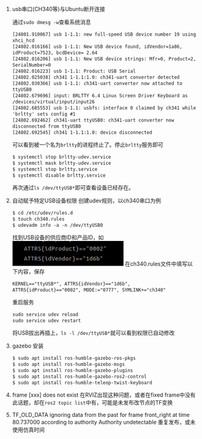 
1. usb串口(CH340等)与Ubuntu断开连接

    通过`sudo dmesg -w`查看系统消息
    ```shell
    [24801.910067] usb 1-1.1: new full-speed USB device number 19 using xhci_hcd
    [24802.016166] usb 1-1.1: New USB device found, idVendor=1a86, idProduct=7523, bcdDevice= 2.64
    [24802.016206] usb 1-1.1: New USB device strings: Mfr=0, Product=2, SerialNumber=0
    [24802.016223] usb 1-1.1: Product: USB Serial
    [24802.025038] ch341 1-1.1:1.0: ch341-uart converter detected
    [24802.030366] usb 1-1.1: ch341-uart converter now attached to ttyUSB0
    [24802.679696] input: BRLTTY 6.4 Linux Screen Driver Keyboard as /devices/virtual/input/input26
    [24802.685553] usb 1-1.1: usbfs: interface 0 claimed by ch341 while 'brltty' sets config #1
    [24802.692462] ch341-uart ttyUSB0: ch341-uart converter now disconnected from ttyUSB0
    [24802.692545] ch341 1-1.1:1.0: device disconnected
    ```
    可以看到被一个名为`brltty`的进程终止了。停止`brltty`服务即可
    ```shell
    $ systemctl stop brltty-udev.service
    $ systemctl mask brltty-udev.service
    $ systemctl stop brltty.service
    $ systemctl disable brltty.service
    ```
    再次通过`ls /dev/ttyUSB*`即可查看设备已经存在。
2. 自动赋予特定USB设备权限
    创建udev规则，以ch340串口为例
    ```shell
    $ cd /etc/udev/rules.d
    $ touch ch340.rules
    $ udevadm info -a -n /dev/ttyUSB0
    ```
    找到USB设备的供应商ID和产品ID，如
    ![](asserts/udev.png)
    在ch340.rules文件中填写以下内容，保存
    ```shell
    KERNEL=="ttyUSB*", ATTRS{idVendor}=="1d6b", ATTRS{idProduct}=="0002", MODE:="0777", SYMLINK+="ch340"
    ```
    重启服务
    ```shell
    sudo service udev reload
    sudo service udev restart
    ```
    将USB拔出再插上，`ls -l /dev/ttyUSB*`就可以看到权限已自动修改
3. gazebo 安装  
    ```shell
    $ sudo apt install ros-humble-gazebo-ros-pkgs
    $ sudo apt install ros-humble-gazebo-msgs
    $ sudo apt install ros-humble-gazebo-plugins
    $ sudo apt install ros-humble-gazebo-ros2-control
    $ sudo apt install ros-humble-teleop-twist-keyboard 
    ```
4. frame [xxx] does not exist
    在RVIZ出现这种问题，或者在fixed frame中没有此话题，却在`ros2 topic list`中有，可能是未发布改节点的TF变换
5. TF_OLD_DATA ignoring data from the past for frame front_right at time 80.737000 according to authority Authority undetectable
    重复发布，或未使用仿真时间